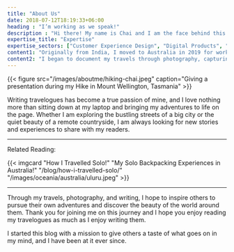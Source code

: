 ```yaml
---
title: "About Us"
date: 2018-07-12T18:19:33+06:00
heading : "I’m working as we speak!"
description : "Hi there! My name is Chai and I am the face behind this beautiful website."
expertise_title: "Expertise"
expertise_sectors: ["Customer Experience Design", "Digital Products", "Development", "Campaign & Content", "Employer Branding", "Animation & Motion Graphics", "Packaging & Product Design", "Retail & Spacial", "Print & Editorial Design", "Concept/Text", "Information Design"]
content1: "Originally from India, I moved to Australia in 2019 for work, and that's when my love affair with travel began. From an early age, I have always been drawn to adventure and the thrill of exploring new places. As I journeyed to different places in Australia and immersed myself in different cultures, I found myself captivated by the beauty and diversity of the world around me."
content2: "I began to document my travels through photography, capturing the stunning landscapes and unique moments that I encountered along the way. But as I looked back on my photos, I realized that there was so much more to share with others. I wanted to share the stories and experiences of my travels in a way that would inspire and inform others, and so I turned to writing."
---
```

{{< figure src="/images/aboutme/hiking-chai.jpeg" caption="Giving a presentation during my Hike in Mount Wellington, Tasmania" >}}
<!-- add link to sea to summit blog -->

Writing travelogues has become a true passion of mine, and I love nothing more than sitting down at my laptop and bringing my adventures to life on the page. Whether I am exploring the bustling streets of a big city or the quiet beauty of a remote countryside, I am always looking for new stories and experiences to share with my readers.

-----
Related Reading:

{{< imgcard "How I Travelled Solo!" "My Solo Backpacking Experiences in Australia!" "/blog/how-i-travelled-solo/" "/images/oceania/australia/uluru.jpeg" >}}

-----

Through my travels, photography, and writing, I hope to inspire others to pursue their own adventures and discover the beauty of the world around them. Thank you for joining me on this journey and I hope you enjoy reading my travelogues as much as I enjoy writing them. 

I started this blog with a mission to give others a taste of what goes on in my mind, and I have been at it ever since.

